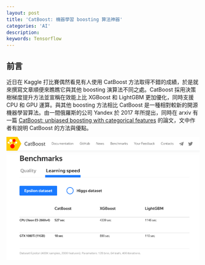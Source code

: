 ```yaml
---
layout: post
title: 'CatBoost: 機器學習 boosting 算法神器'
categories: 'AI'
description:
keywords: Tensorflow
---
```


## 前言
近日在 Kaggle 打比賽偶然看見有人使用 CatBoost 方法取得不錯的成績，於是就來撰寫文章順便來瞧瞧它與其他 boosting 演算法不同之處。CatBoost 採用決策樹梯度提升方法並宣稱在效能上比 XGBoost 和 LightGBM 更加優化，同時支援 CPU 和 GPU 運算。與其他 boosting 方法相比 CatBoost 是一種相對較新的開源機器學習算法。由一間俄羅斯的公司 Yandex 於 2017 年所提出，同時在 arxiv 有一篇 [CatBoost: unbiased boosting with categorical features](https://arxiv.org/pdf/1706.09516.pdf) 的論文，文中作者有說明 CatBoost 的方法與優點。

![](/images/posts/AI/2021/img1100706-1.png)

## 

